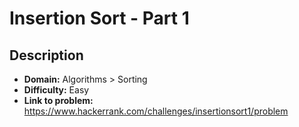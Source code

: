 # Insertion Sort - Part 1

## Description

* **Domain:** Algorithms > Sorting
* **Difficulty:** Easy
* **Link to problem:** https://www.hackerrank.com/challenges/insertionsort1/problem